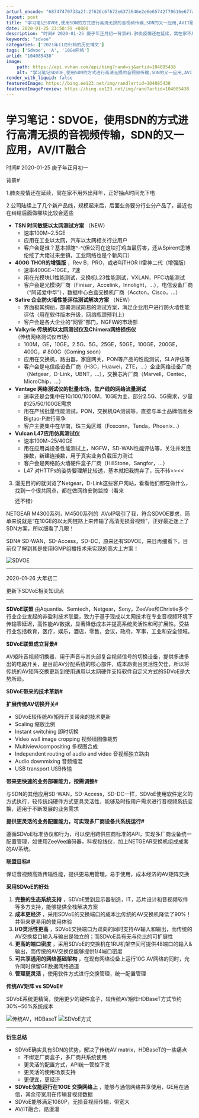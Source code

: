 ```yaml
---
arturl_encode: "68747470733a2f:2f626c6f672e6373646e2e6e65742f70616e677a695f73682f:61727469636c652f64657461696c732f313034303835343338"
layout: post
title: "学习笔记SDVOE,使用SDN的方式进行高清无损的音视频传输,SDN的又一应用,AVIT融合"
date: 2020-01-25 23:50:59 +0800
description: "时间# 2020-01-25 庚子年正月初一背景#1.肺炎疫情还在延续，窝在家不用外出拜年，正好抽点"
keywords: "sdvoe"
categories: ['2021年11月归档的历史博文']
tags: ['Sdvoe', 'A', '10Ge网络']
artid: "104085438"
image:
    path: https://api.vvhan.com/api/bing?rand=sj&artid=104085438
    alt: "学习笔记SDVOE,使用SDN的方式进行高清无损的音视频传输,SDN的又一应用,AVIT融合"
render_with_liquid: false
featuredImage: https://bing.ee123.net/img/rand?artid=104085438
featuredImagePreview: https://bing.ee123.net/img/rand?artid=104085438
---
```


# 学习笔记：SDVOE，使用SDN的方式进行高清无损的音视频传输，SDN的又一应用，AV/IT融合

时间# 2020-01-25 庚子年正月初一

背景#

1.肺炎疫情还在延续，窝在家不用外出拜年，正好抽点时间充下电

2.公司陆续上了几个新产品线，规模起来后，后面业务要分行业分产品了，最近也在纠结后面做哪块比较合适些

* **TSN 时间敏感以太网测试方案**
  （NEW）
  + 速率100M~2.5GE
  + 应用在工业以太网，汽车以太网相关行业用户
  + 客户会是谁？基本抓瞎^-^(但公司在这块打鸡血最厉害，还从Spirent思博伦挖了大佬过来坐镇，工业网络也是个新风口）
* **400G THOR的增强版**
  ，Rev B，PRO，或者叫THOR II雷神二代（增强版）
  + 速率400GE~10GE，7速
  + 用在光模块L1性能测试，交换机L23性能测试，VXLAN，PFC功能测试
  + 客户会是光模块厂商（Finisar，Accelink，Innolight，...），电信设备厂商（“阿诺爱中华”），数据中心白盒交换机厂商（Accton，Cisco，...）
* **Safire 企业防火墙性能评估测试解决方案**
  （NEW）
  + 界面极其绚丽，部署测试简易的测试方案，满足企业用户进行防火墙性能评估（用在软件版本升级，网络瓶颈预判上）
  + 客户会是各大企业的“网管”部门，NGFW的市场部
* **Valkyrie 传统的以太网测试仪及Chimera网络损伤仪**
  （传统网络测试仪市场）
  + 100M，GE，10GE，2.5G、5G，25GE，50GE，100GE，200GE，400G，# 800G（Coming soon）
  + 应用在交换机，路由器，家庭网关，PON等产品的性能测试，SLA评估等
  + 客户会是电信级设备厂商（H3C，Huawei，ZTE，...）企业网络设备厂商（Netgear，D-Link，UBNT，...），交换芯片厂商（Marvell，Centec，MicroChip，...）
* **Vantage 网络测试仪的批量市场，生产线的网络流量测试**
  + 速率还是会集中在10/100/1000M，10GE为主，部分2.5G、5G需求，少量的25/50/100GE需求
  + 用在产线批量性能测试，PON，交换机QA测试等，直接与本土品牌信而泰Bigtao-P进行竞争
  + 客户主要集中在华南，珠三角区域（Foxconn，Tenda，Phoenix...）
* **Vulcan L47应用仿真测试仪**
  + 速率100M~25/40GE
  + 用在应用类设备性能测试上，NGFW，SD-WAN性能评估等，关注并发连接数，新建连接数，用于真实业务负载压力测试
  + 客户会是网络防火墙硬件盒子厂商（HillStone，Sangfor，...）
  + L47 对HTTPs的姿势要理解比较透，基本就把我抛弃了，玩不转>><<

3. 漫无目的的就浏览了Netgear，D-Link这些客户网站，看看他们都在做什么，找到一个很共同点，都在做网络安防监控（看来$$$$还不错）

NETGEAR M4300系列，M4500系列的  AVoIP吸引了我，符合SDVOE要求，简单来说就是“在10GE的以太网链路上来传输了高清无损音视频”，正好最近迷上了SDN方案，所以细看了几眼！

SDN# SD-WAN，SD-Access，SD-DC，原来还有SDVOE，来日再细看下，目前仅了解到其是使用IGMP组播技术来实现的高大上方案！

![SDVOE](https://i-blog.csdnimg.cn/blog_migrate/0fedf174bfeb62d7c4ca348e76851419.jpeg)

---

2020-01-26 大年初二

更新下SDVoE相关知识点

---

**SDVoE联盟**
由Aquantia、Semtech，Netgear，Sony，ZeeVee和Christie多个行业企业发起的非盈利技术联盟，致力于基于现成以太网技术在专业音视频环境下传输零延迟，高性能AV数据，显著降低成本并提高系统灵活性和可扩展性。受益行业包括教育，医疗，娱乐，酒店，零售，会议，政府，军事，工业和安全领域。

**SDVoE联盟成立背景#**
  
AV矩阵音视频切换器，用于声音与其头部复合视频信号的切换设备，提供多进多出的电路开关，是目前AV分配系统的核心部件，成本昂贵且灵活性欠佳，所以将传统的AV矩阵交换更新到使用通用以太网硬件支持软件自定义方式的SDVoE是大势所趋。

**SDVoE带来的技术革新#**
  
**扩展传统AV切换开关#**

* SDVoE较传统AV矩阵开关带来的技术更新
* Scaling 缩放比例
* Instant switching 即时切换
* Video wall image cropping 视频墙图像裁剪
* Multiview/compositing 多视图合成
* Independent routing of audio and video 音视频独立路由
* Audio downmixing 音频缩混
* USB transport USB传输

**带来更快速的业务部署能力，按需调整#**
  
与SDN的其他应用SD-WAN，SD-Access，SD-DC一样，SDVoE使用软件定义的方式执行，较传统纯硬件方式更具灵活性，能够及时按用户需求进行音视频系统变换，适用于不断发展的业务需求

**提供更灵活的业务配置能力，可实现多厂商设备共系统运行#**

遵循SDVoE标准协议和行为，可以使用跨供应商标准的API，实现多厂商设备统一配置管理，如使用ZeeVee编码器，科视投线仪，加上NETGEAR交换机组成成套的AV系统。

**联盟目标#**
  
保证音视频高效传输性能，提供更易用管理，易于使用，成本经济的AV矩阵交换

**采用SDVoE的好处**

1. **完整的生态系统支持**
   ，SDVoE受到显示器制造，IT，芯片设计和音视频软件等多方支持，能够提供全栈解决方案
2. **成本更经济**
   ，采用SDVoE的交换端口的成本比传统的AV交换机降低了90%！并带来更易用的使用体验
3. **I/O灵活性更高**
   ，SDVoE交换端口为双向的同时支持AV输入和输出，而传统的AV交换接口输入与输出是独立的；而SDVoE具有无与伦比的可扩展性
4. **更高的端口密度**
   ，采用SDVoE的交换机在1RU机架空间可提供48端口的输入&输出，而传统的AV交换仅能够提供1/4端口密度
5. **可共享通用的网络基础架构**
   ，在现有网络设备上运行10G AV网络的同时，允许同时保留GE数据网络通道
6. **管理更灵活**
   ，使用软件方式进行交换管理，统一配置管理

**传统AV矩阵 vs SDVoE#**
  
SDVoE系统更精简，使用更少的硬件盒子，较传统AV矩阵HDBaseT方式节约30%~50%系统成本

![传统AV，HDBaseT](https://i-blog.csdnimg.cn/blog_migrate/ed47311e9adc8ca4ec2c96176668c072.png)
![SDVoE方式](https://i-blog.csdnimg.cn/blog_migrate/03882b0fe586282aba6000458ca576bc.png)

---

**衍生总结**

* SDVoE确实具有SDN的优势，解决了传统AV matrix，HDBaseT的一些痛点
  + 不绑定厂商盒子，多厂商共系统使用
  + 更灵活的配置方式，API统一管控下发
  + 更灵活的使用场景支持
  + 更便宜，更经济
* **SDVoE仅能运行在10GE 交换网络上**
  ，能够与通信网络共享使用，GE用在通信，其余带宽用在传输音视频数据
* SDVoE能够满足1080P，无损音视频传输，带宽大
* AV/IT融合，路漫漫